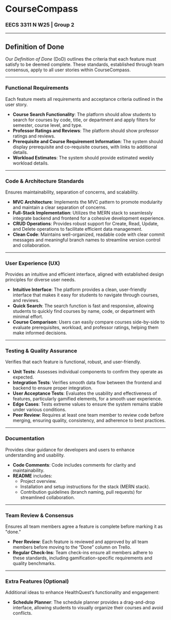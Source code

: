 # CourseCompass  
### EECS 3311 N W25 | Group 2

---

## Definition of Done  

Our *Definition of Done* (DoD) outlines the criteria that each feature must satisfy to be deemed complete. These standards, established through team consensus, apply to all user stories within CourseCompass.

---

### Functional Requirements  
Each feature meets all requirements and acceptance criteria outlined in the user story.  
- **Course Search Functionality**: The platform should allow students to search for courses by code, title, or department and apply filters for semester, course level, and type.
- **Professor Ratings and Reviews**: The platform should show professor ratings and reviews.
- **Prerequisite and Course Requirement Information**: The system should display prerequisite and co-requisite courses, with links to additional details.
- **Workload Estimates**: The system should provide estimated weekly workload details.
---

### Code & Architecture Standards  
Ensures maintainability, separation of concerns, and scalability.  
- **MVC Architecture**: Implements the MVC pattern to promote modularity and maintain a clear separation of concerns.
- **Full-Stack Implementation**: Utilizes the MERN stack to seamlessly integrate backend and frontend for a cohesive development experience.
- **CRUD Operations**: Provides robust support for Create, Read, Update, and Delete operations to facilitate efficient data management.
- **Clean Code**: Maintains well-organized, readable code with clear commit messages and meaningful branch names to streamline version control and collaboration.

---

### User Experience (UX)  
Provides an intuitive and efficient interface, aligned with established design principles for diverse user needs.
- **Intuitive Interface**: The platform provides a clean, user-friendly interface that makes it easy for students to navigate through courses, and reviews.
- **Quick Search**: The search function is fast and responsive, allowing students to quickly find courses by name, code, or department with minimal effort.
- **Course Comparison**: Users can easily compare courses side-by-side to evaluate prerequisites, workload, and professor ratings, helping them make informed decisions.

---

### Testing & Quality Assurance  
Verifies that each feature is functional, robust, and user-friendly.  
- **Unit Tests**: Assesses individual components to confirm they operate as expected.
- **Integration Tests**: Verifies smooth data flow between the frontend and backend to ensure proper integration.
- **User Acceptance Tests**: Evaluates the usability and effectiveness of features, particularly gamified elements, for a smooth user experience.
- **Edge Cases**: Tests extreme values to ensure the system remains stable under various conditions.
- **Peer Review**: Requires at least one team member to review code before merging, ensuring quality, consistency, and adherence to best practices.

---

### Documentation  
Provides clear guidance for developers and users to enhance understanding and usability.  
- **Code Comments**: Code includes comments for clarity and maintainability.
- **README** includes:
  - Project overview.
  - Installation and setup instructions for the stack (MERN stack).
  - Contribution guidelines (branch naming, pull requests) for streamlined collaboration.

---

### Team Review & Consensus  
Ensures all team members agree a feature is complete before marking it as "done."  
- **Peer Review**: Each feature is reviewed and approved by all team members before moving to the “Done” column on Trello.
- **Regular Check-Ins**: Team check-ins ensure all members adhere to these standards, including gamification-specific requirements and quality benchmarks.

---

### Extra Features (Optional)  
Additional ideas to enhance HealthQuest’s functionality and engagement:  
- **Schedule Planner**: The schedule planner provides a drag-and-drop interface, allowing students to visually organize their courses and avoid conflicts.

